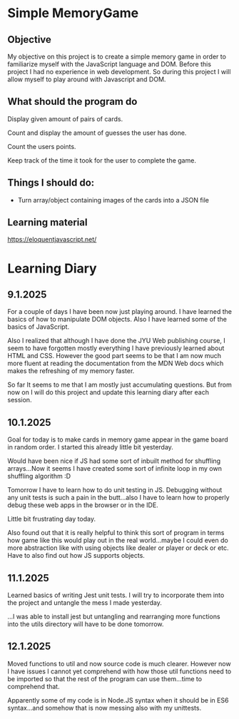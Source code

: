 # Simple MemoryGame
## Objective
My objective on this project is to create a simple memory game in order
to familiarize myself with the JavaScript language and DOM. Before this
project I had no experience in web development. So during this project I
will allow myself to play around with Javascript and DOM.

## What should the program do
Display given amount of pairs of cards.

Count and display  the amount of guesses the user has done.

Count the users points.

Keep track of the time it took for the user to complete the game.

## Things I should do:
- Turn array/object containing images of the cards into a JSON file

## Learning material
https://eloquentjavascript.net/


# Learning Diary

## 9.1.2025
For a couple of days I have been now just playing around. I have learned the
basics of how to manipulate DOM objects. Also I have learned some of the 
basics of JavaScript.

Also I realized that although I have done the JYU Web publishing course, I seem to have forgotten mostly 
everything I have previously learned about HTML and CSS. However the good part seems to be that I am now much
more fluent at reading the documentation from the MDN Web docs which makes the refreshing of my
memory faster.

So far It seems to me that I am mostly just accumulating questions. But 
from now on I will do this project and update this learning diary after each session.

## 10.1.2025
Goal for today is to make cards in memory game appear in the game board in random order. 
I started this already little bit yesterday.

Would have been nice if JS had some sort of inbuilt method for shuffling arrays...Now it seems I have 
created some sort of infinite loop in my own shuffling algorithm :D

Tomorrow I have to learn how to do unit testing in JS. Debugging without any unit tests is such a pain in the butt...also
I have to learn how to properly debug these web apps in the browser or in the IDE.

Little bit frustrating day today.

Also found out that it is really helpful to think this sort of program in terms how game like this would play out in the
real world...maybe I could even do more abstraction like with using objects like dealer or player or deck or etc. Have to also
find out how JS supports objects.

## 11.1.2025
Learned basics of writing Jest unit tests. I will try to incorporate them into
the project and untangle the mess I made yesterday.

...I was able to install jest but untangling and rearranging more functions into the utils
directory will have to be done tomorrow.

## 12.1.2025
Moved functions to util and now source code is much clearer. However now I have
issues I cannot yet comprehend with how those util functions need to be imported so 
that the rest of the program can use them...time to comprehend that.

Apparently some of my code is in Node.JS syntax when it should be in
ES6 syntax...and somehow that is now messing also with my unittests.
